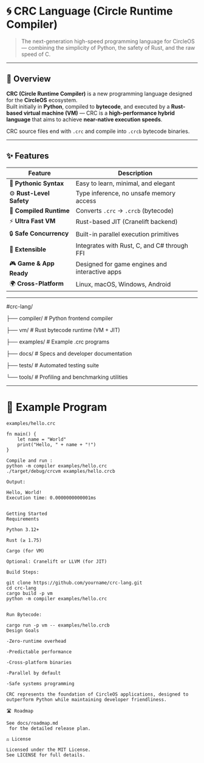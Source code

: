 # 🌀 CRC Language (Circle Runtime Compiler)

> The next-generation high-speed programming language for CircleOS — combining the simplicity of Python, the safety of Rust, and the raw speed of C.

---

## 🚀 Overview

**CRC (Circle Runtime Compiler)** is a new programming language designed for the **CircleOS** ecosystem.  
Built initially in **Python**, compiled to **bytecode**, and executed by a **Rust-based virtual machine (VM)** — CRC is a **high-performance hybrid language** that aims to achieve **near-native execution speeds**.

CRC source files end with `.crc` and compile into `.crcb` bytecode binaries.

---

## ✨ Features

| Feature | Description |
|----------|-------------|
| 🧠 **Pythonic Syntax** | Easy to learn, minimal, and elegant |
| ⚙️ **Rust-Level Safety** | Type inference, no unsafe memory access |
| 🧩 **Compiled Runtime** | Converts `.crc` → `.crcb` (bytecode) |
| ⚡ **Ultra Fast VM** | Rust-based JIT (Cranelift backend) |
| 🔒 **Safe Concurrency** | Built-in parallel execution primitives |
| 🧱 **Extensible** | Integrates with Rust, C, and C# through FFI |
| 🎮 **Game & App Ready** | Designed for game engines and interactive apps |
| 🌍 **Cross-Platform** | Linux, macOS, Windows, Android |

---
#crc-lang/

├── compiler/ # Python frontend compiler

├── vm/ # Rust bytecode runtime (VM + JIT)

├── examples/ # Example .crc programs

├── docs/ # Specs and developer documentation

├── tests/ # Automated testing suite

└── tools/ # Profiling and benchmarking utilities


---

# 🧱 Example Program 
`examples/hello.crc`
```crc
fn main() {
    let name = "World"
    print("Hello, " + name + "!")
}

Compile and run :
python -m compiler examples/hello.crc
./target/debug/crcvm examples/hello.crcb

Output:

Hello, World!
Execution time: 0.0000000000001ms


Getting Started
Requirements

Python 3.12+

Rust (≥ 1.75)

Cargo (for VM)

Optional: Cranelift or LLVM (for JIT)

Build Steps:

git clone https://github.com/yourname/crc-lang.git
cd crc-lang
cargo build -p vm
python -m compiler examples/hello.crc


Run Bytecode:

cargo run -p vm -- examples/hello.crcb
Design Goals

-Zero-runtime overhead

-Predictable performance

-Cross-platform binaries

-Parallel by default

-Safe systems programming

CRC represents the foundation of CircleOS applications, designed to outperform Python while maintaining developer friendliness.

🛣️ Roadmap

See docs/roadmap.md
 for the detailed release plan.

⚖️ License

Licensed under the MIT License.
See LICENSE for full details.

